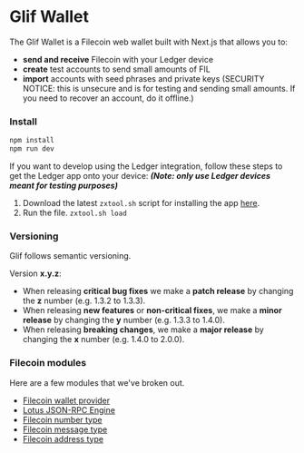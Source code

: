 # Glif Wallet

<!-- Glif art/branding -->

The Glif Wallet is a Filecoin web wallet built with Next.js that allows you to:

- **send and receive** Filecoin with your Ledger device
- **create** test accounts to send small amounts of FIL
- **import** accounts with seed phrases and private keys (SECURITY NOTICE: this is unsecure and is for testing and sending small amounts. If you need to recover an account, do it offline.)

### Install

```bash
npm install
npm run dev
```

If you want to develop using the Ledger integration, follow these steps to get the Ledger app onto your device: **_(Note: only use Ledger devices meant for testing purposes)_**

1. Download the latest `zxtool.sh` script for installing the app [here](https://github.com/ZondaX/ledger-filecoin/releases).
2. Run the file. `zxtool.sh load`

### Versioning

Glif follows semantic versioning.

Version **x.y.z**:

- When releasing **critical bug fixes** we make a **patch release** by changing the **z** number (e.g. 1.3.2 to 1.3.3).
- When releasing **new features** or **non-critical fixes**, we make a **minor release** by changing the **y** number (e.g. 1.3.3 to 1.4.0).
- When releasing **breaking changes**, we make a **major release** by changing the **x** number (e.g. 1.4.0 to 2.0.0).

<!-- ### Deploy -->

<!-- ### Contributing -->

### Filecoin modules

Here are a few modules that we've broken out.

- [Filecoin wallet provider](https://github.com/openworklabs/filecoin-wallet-provider)
- [Lotus JSON-RPC Engine](https://github.com/openworklabs/lotus-jsonrpc-engine/)
- [Filecoin number type](https://github.com/openworklabs/filecoin-number)
- [Filecoin message type](https://github.com/openworklabs/filecoin-message)
- [Filecoin address type](https://github.com/openworklabs/filecoin-address)
